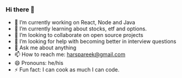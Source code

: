 ### Hi there 👋

- 🔭 I’m currently working on React, Node and Java
- 🌱 I’m currently learning about stocks, etf and options.
- 👯 I’m looking to collaborate on open source projects
- 🤔 I’m looking for help with becoming better in interview questions
- 💬 Ask me about anything
- 📫 How to reach me: harspareek@gmail.com
- 😄 Pronouns: he/his
- ⚡ Fun fact: I can cook as much I can code.
